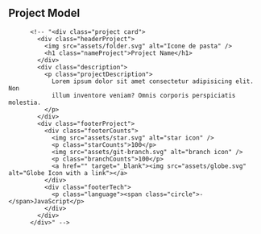 ## Project Model

          <!-- "<div class="project card">
            <div class="headerProject">
              <img src="assets/folder.svg" alt="Icone de pasta" />
              <h1 class="nameProject">Project Name</h1>
            </div>
            <div class="description">
              <p class="projectDescription">
                Lorem ipsum dolor sit amet consectetur adipisicing elit. Non
                illum inventore veniam? Omnis corporis perspiciatis molestia.
              </p>
            </div>
            <div class="footerProject">
              <div class="footerCounts">
                <img src="assets/star.svg" alt="star icon" />
                <p class="starCounts">100</p>
                <img src="assets/git-branch.svg" alt="branch icon" />
                <p class="branchCounts">100</p>
                <a href="" target="_blank"><img src="assets/globe.svg" alt="Globe Icon with a link"></a>
              </div>
              <div class="footerTech">
                <p class="language"><span class="circle">-</span>JavaScript</p>
              </div>
            </div>
          </div>" -->